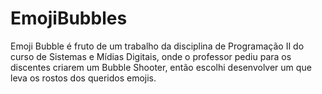 # EmojiBubbles

Emoji Bubble é fruto de um trabalho da disciplina de Programação II do curso de Sistemas e Mídias Digitais, onde o professor pediu para os discentes criarem um Bubble Shooter, então escolhi desenvolver um que leva os rostos dos queridos emojis.
